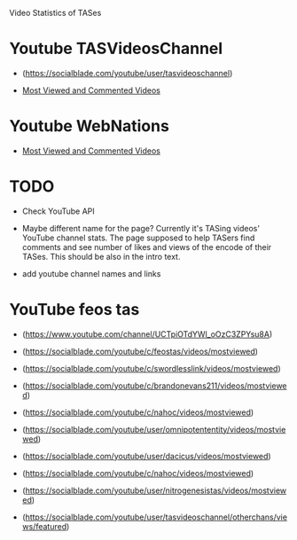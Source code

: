 Video Statistics of TASes

# Youtube TASVideosChannel
- (https://socialblade.com/youtube/user/tasvideoschannel)

- [Most Viewed and Commented Videos](https://socialblade.com/youtube/user/tasvideoschannel/videos/mostviewed)

# Youtube WebNations
- [Most Viewed and Commented Videos](https://socialblade.com/youtube/c/webnations/videos/mostviewed)

# TODO
- Check YouTube API

- Maybe different name for the page? Currently it's TASing videos' YouTube channel stats. The page supposed to help TASers find comments and see number of likes and views of the encode of their TASes. This should be also in the intro text.

- add youtube channel names and links

# YouTube feos tas

- (https://www.youtube.com/channel/UCTpiOTdYWl_oOzC3ZPYsu8A)

- (https://socialblade.com/youtube/c/feostas/videos/mostviewed)

- (https://socialblade.com/youtube/c/swordlesslink/videos/mostviewed)

- (https://socialblade.com/youtube/c/brandonevans211/videos/mostviewed)

- (https://socialblade.com/youtube/c/nahoc/videos/mostviewed)

- (https://socialblade.com/youtube/user/omnipotententity/videos/mostviewed)

- (https://socialblade.com/youtube/user/dacicus/videos/mostviewed)

- (https://socialblade.com/youtube/c/nahoc/videos/mostviewed)

- (https://socialblade.com/youtube/user/nitrogenesistas/videos/mostviewed)

- (https://socialblade.com/youtube/user/tasvideoschannel/otherchans/views/featured)
